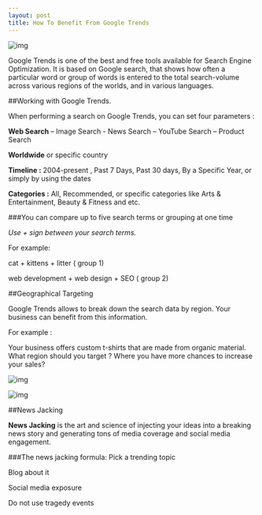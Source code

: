 ```yaml
---
layout: post
title: How To Benefit From Google Trends
---
```


![img](https://tctechcrunch2011.files.wordpress.com/2014/04/google-trends.jpeg?w=738)

Google Trends is one of the best and free tools available for Search Engine Optimization. It is based on Google search, that shows how often a particular word or group of words is entered to the total search-volume across various regions of the worlds, and in various languages. 

##Working with Google Trends.

When performing a search on Google Trends, you can set four parameters :

**Web Search** – Image Search - News Search – YouTube Search – Product Search

**Worldwide**  or specific country

**Timeline :**  2004-present , Past 7 Days, Past 30 days, By a Specific Year, or simply by using the dates

**Categories :** All, Recommended, or specific categories like Arts & Entertainment, Beauty & Fitness and etc. 

###You can compare up to five search terms or grouping at one time 

*Use + sign between your search terms.*

For example:

cat + kittens + litter ( group 1)

web development + web design + SEO ( group 2)


##Geographical Targeting

Google Trends allows to break down the search data by region. Your business can benefit from this information. 

For example :

Your business offers custom t-shirts that are made from organic material. What region should you target  ? Where you have more chances to increase your sales?

![img](https://farm9.staticflickr.com/8592/16853789225_53fd10d819_b.jpg)

![img](https://farm9.staticflickr.com/8703/16827923626_19563c0e76_b.jpg)

##News Jacking

**News Jacking** is the art and science of injecting your ideas into a breaking news story and generating tons of media coverage and social media engagement.

###The news jacking formula:
Pick a trending topic

Blog about it

Social media exposure 

Do not use tragedy events 

